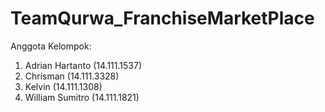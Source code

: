 # TeamQurwa_FranchiseMarketPlace

Anggota Kelompok:

1. Adrian Hartanto (14.111.1537)
2. Chrisman (14.111.3328)
3. Kelvin (14.111.1308)
4. William Sumitro (14.111.1821)
